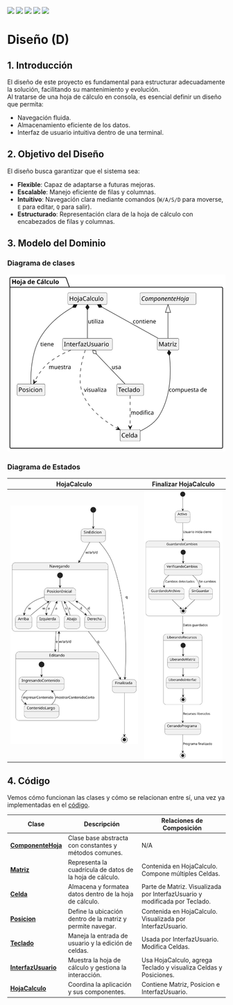 [![](https://img.shields.io/badge/-Inicio-FFF?style=flat&logo=Emlakjet&logoColor=black)](/README.md) [![](https://img.shields.io/badge/-Entrega_1-FFF?style=flat&logo=openstreetmap&logoColor=black)](/documentos/entregas.d.md) [![](https://img.shields.io/badge/-Entrega_2-FFF?style=flat&logo=openstreetmap&logoColor=black)](/documentos/entregas.dM.md)  [![](https://img.shields.io/badge/-Entrega_3-FFF?style=flat&logo=openstreetmap&logoColor=black)](/documentos/entregas.dOO.md)  [![](https://img.shields.io/badge/-Entrega_4-FFF?style=flat&logo=openstreetmap&logoColor=black)]()

# Diseño (D)

## 1. Introducción
El diseño de este proyecto es fundamental para estructurar adecuadamente la solución, facilitando su mantenimiento y evolución.  
Al tratarse de una hoja de cálculo en consola, es esencial definir un diseño que permita:  

- Navegación fluida.  
- Almacenamiento eficiente de los datos.  
- Interfaz de usuario intuitiva dentro de una terminal.  

## 2. Objetivo del Diseño
El diseño busca garantizar que el sistema sea:  

- **Flexible**: Capaz de adaptarse a futuras mejoras.  
- **Escalable**: Manejo eficiente de filas y columnas.  
- **Intuitivo**: Navegación clara mediante comandos (`W/A/S/D` para moverse, `E` para editar, `Q` para salir).  
- **Estructurado**: Representación clara de la hoja de cálculo con encabezados de filas y columnas.  

## 3. Modelo del Dominio

### Diagrama de clases

![Diagrama de clases](/images/modelosUML/DiagramaClases.svg)

### Diagrama de Estados

| **HojaCalculo** | **Finalizar HojaCalculo** |
|-------------|----------|
| ![Diagrama de Estados](/images/modelosUML/DiagramaEstados.svg) | ![FinalizarHojaCalculo](/images/modelosUML/FinalizarHojaCalculo.svg) | ![Diagrama de Estados Matriz](/images/modelosUML/DiagramaEstadosMatriz.svg) | ![Diagrama de Estados Celda](/images/modelosUML/DiagramaEstadosCelda.svg) |

## 4. Código

Vemos cómo funcionan las clases y cómo se relacionan entre sí, una vez ya implementadas en el [código](/src/HojaCalculo.java).

| Clase               | Descripción | Relaciones de Composición |
|---------------------|-------------|---------------------------|
| [**ComponenteHoja**](https://github.com/oscarsantasanchez/24-25-IdSw2-SDD/blob/1262ea1a57e90b63dfb4db57a52fc116fa828348/src/HojaCalculo.java#L3)  | Clase base abstracta con constantes y métodos comunes. | N/A |
| [**Matriz**](https://github.com/oscarsantasanchez/24-25-IdSw2-SDD/blob/1262ea1a57e90b63dfb4db57a52fc116fa828348/src/HojaCalculo.java#L77)          | Representa la cuadrícula de datos de la hoja de cálculo. | Contenida en HojaCalculo. Compone múltiples Celdas. |
| [**Celda**](https://github.com/oscarsantasanchez/24-25-IdSw2-SDD/blob/1262ea1a57e90b63dfb4db57a52fc116fa828348/src/HojaCalculo.java#L52)           | Almacena y formatea datos dentro de la hoja de cálculo. | Parte de Matriz. Visualizada por InterfazUsuario y modificada por Teclado. |
| [**Posicion**](https://github.com/oscarsantasanchez/24-25-IdSw2-SDD/blob/1262ea1a57e90b63dfb4db57a52fc116fa828348/src/HojaCalculo.java#L10)        | Define la ubicación dentro de la matriz y permite navegar. | Contenida en HojaCalculo. Visualizada por InterfazUsuario. |
| [**Teclado**](https://github.com/oscarsantasanchez/24-25-IdSw2-SDD/blob/1262ea1a57e90b63dfb4db57a52fc116fa828348/src/HojaCalculo.java#L110)         | Maneja la entrada de usuario y la edición de celdas. | Usada por InterfazUsuario. Modifica Celdas. |
| [**InterfazUsuario**](https://github.com/oscarsantasanchez/24-25-IdSw2-SDD/blob/1262ea1a57e90b63dfb4db57a52fc116fa828348/src/HojaCalculo.java#L137) | Muestra la hoja de cálculo y gestiona la interacción. | Usa HojaCalculo, agrega Teclado y visualiza Celdas y Posiciones. |
| [**HojaCalculo**](https://github.com/oscarsantasanchez/24-25-IdSw2-SDD/blob/1262ea1a57e90b63dfb4db57a52fc116fa828348/src/HojaCalculo.java#L198)     | Coordina la aplicación y sus componentes. | Contiene Matriz, Posicion e InterfazUsuario. |